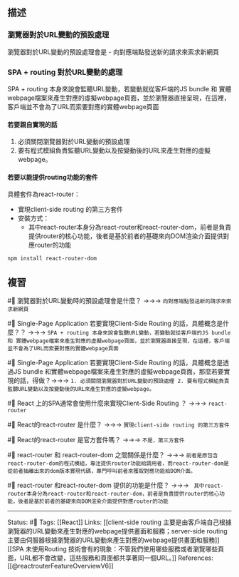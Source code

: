 ## 描述


### 瀏覽器對於URL變動的預設處理

瀏覽器對於URL變動的預設處理會是
	- 向對應端點發送新的請求來索求新網頁


### SPA + routing 對於URL變動的處理

SPA + routing 本身來說會監聽URL變動，若變動就從客戶端的JS bundle 和 實體webpage檔案來產生對應的虛擬webpage頁面，並於瀏覽器直接呈現，在這裡，客戶端並不會為了URL而索要對應的實體webpage頁面

#### 若要親自實現的話
1. 必須關閉瀏覽器對於URL變動的預設處理
2. 要有程式模組負責監聽URL變動以及按變動後的URL來產生對應的虛擬webpage。


#### 若要以能提供routing功能的套件

具體套件為react-router：
- 實現client-side routing 的第三方套件
- 安裝方式：
	- 其中react-router本身分為react-router和react-router-dom，前者是負責提供router的核心功能，後者是基於前者的基礎來向DOM渲染介面提供對應router的功能
```
npm install react-router-dom
```

## 複習

#🧠 瀏覽器對於URL變動時的預設處理會是什麼？ ->->-> `向對應端點發送新的請求來索求新網頁`

#🧠 Single-Page Application 若要實現Client-Side Routing 的話，具體概念是什麼？？ ->->-> `SPA + routing 本身來說會監聽URL變動，若變動就從客戶端的JS bundle 和 實體webpage檔案來產生對應的虛擬webpage頁面，並於瀏覽器直接呈現，在這裡，客戶端並不會為了URL而索要對應的實體webpage頁面`

#🧠 Single-Page Application 若要實現Client-Side Routing 的話，具體概念是透過JS bundle 和實體webpage檔案來產生對應的虛擬webpage頁面，那麼若要實現的話，得做？->->-> `1. 必須關閉瀏覽器對於URL變動的預設處理 2. 要有程式模組負責監聽URL變動以及按變動後的URL來產生對應的虛擬webpage。`

#🧠 React 上的SPA通常會使用什麼來實現Client-Side Routing ？ ->->-> `react-router`

#🧠 React的react-router 是什麼？ ->->-> `實現client-side routing 的第三方套件`
<!--SR:!2022-11-01,3,250-->

#🧠 React的react-router 是官方套件嗎？ ->->-> `不是，第三方套件`
<!--SR:!2022-11-01,3,250-->


#🧠 react-router 和 react-router-dom 之間關係是什麼？ ->->-> `前者是原包含react-router-dom的程式模組，專注提供router功能給調用者，而react-router-dom是從前者抽離出來的dom版本實現代碼，專門呼叫前者來獲取對應功能給DOM介面。`
<!--SR:!2022-11-01,3,250-->


#🧠  react-router 和react-router-dom 提供的功能是什麼？  ->->-> ` 其中react-router本身分為react-router和react-router-dom，前者是負責提供router的核心功能，後者是基於前者的基礎來向DOM渲染介面提供對應router的功能`
<!--SR:!2022-11-01,3,250-->





---
Status: #🌱 
Tags:
[[React]]
Links:
[[client-side routing 主要是由客戶端自己根據瀏覽器的URL變動來產生對應的webpage提供畫面和服務；server-side routing 主要由伺服器根據瀏覽器的URL變動來產生對應的webpage提供畫面和服務]]
[[SPA 未使用Routing 技術會有的現象：不管我們使用哪些服務或者瀏覽哪些頁面，URL都不會改變，這些服務和頁面都共享著同一個URL。]]
References:
[[@reactrouterFeatureOverviewV6]]